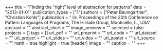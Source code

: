 +++
title = "Finding the “right” level of abstraction for patterns"
date = "2013-01-01"
publication_types = ["1"]
authors = ["Peter Baumgartner", "Christian Kohls"]
publication = " In: Proceedings of the 20th Conference on Pattern Languages of Programs, The Hillside Group, Monticello, IL, USA"
abstract = ""
abstract_short = ""
image_preview = ""
selected = false
projects = []
tags = []
url_pdf = ""
url_preprint = ""
url_code = ""
url_dataset = ""
url_project = ""
url_slides = ""
url_video = ""
url_poster = ""
url_source = ""
math = true
highlight = true
[header]
image = ""
caption = ""
+++
